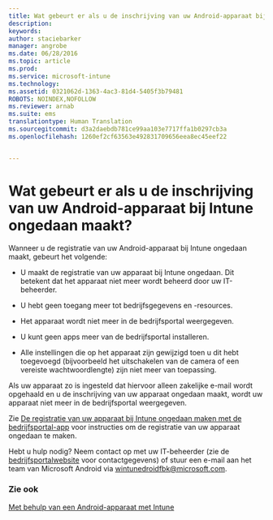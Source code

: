 ```yaml
---
title: Wat gebeurt er als u de inschrijving van uw Android-apparaat bij Intune ongedaan maakt? | Microsoft Intune
description: 
keywords: 
author: staciebarker
manager: angrobe
ms.date: 06/28/2016
ms.topic: article
ms.prod: 
ms.service: microsoft-intune
ms.technology: 
ms.assetid: 0321062d-1363-4ac3-81d4-5405f3b79481
ROBOTS: NOINDEX,NOFOLLOW
ms.reviewer: arnab
ms.suite: ems
translationtype: Human Translation
ms.sourcegitcommit: d3a2daebdb781ce99aa103e7717ffa1b0297cb3a
ms.openlocfilehash: 1260ef2cf63563e492831709656eea8ec45eef22


---
```



# Wat gebeurt er als u de inschrijving van uw Android-apparaat bij Intune ongedaan maakt?

Wanneer u de registratie van uw Android-apparaat bij Intune ongedaan maakt, gebeurt het volgende:

-   U maakt de registratie van uw apparaat bij Intune ongedaan. Dit betekent dat het apparaat niet meer wordt beheerd door uw IT-beheerder.

-   U hebt geen toegang meer tot bedrijfsgegevens en -resources.

-   Het apparaat wordt niet meer in de bedrijfsportal weergegeven.

-   U kunt geen apps meer van de bedrijfsportal installeren.

-   Alle instellingen die op het apparaat zijn gewijzigd toen u dit hebt toegevoegd (bijvoorbeeld het uitschakelen van de camera of een vereiste wachtwoordlengte) zijn niet meer van toepassing.

Als uw apparaat zo is ingesteld dat hiervoor alleen zakelijke e-mail wordt opgehaald en u de inschrijving van uw apparaat ongedaan maakt, wordt uw apparaat niet meer in de bedrijfsportal weergegeven.

Zie [De registratie van uw apparaat bij Intune ongedaan maken met de bedrijfsportal-app](unenroll-your-device-from-intune-android.md) voor instructies om de registratie van uw apparaat ongedaan te maken.

Hebt u hulp nodig? Neem contact op met uw IT-beheerder (zie de [bedrijfsportalwebsite](http://portal.manage.microsoft.com) voor contactgegevens) of stuur een e-mail aan het team van Microsoft Android via wintunedroidfbk@microsoft.com.


### Zie ook
[Met behulp van een Android-apparaat met Intune](using-your-android-device-with-intune.md)



<!--HONumber=Aug16_HO4-->


